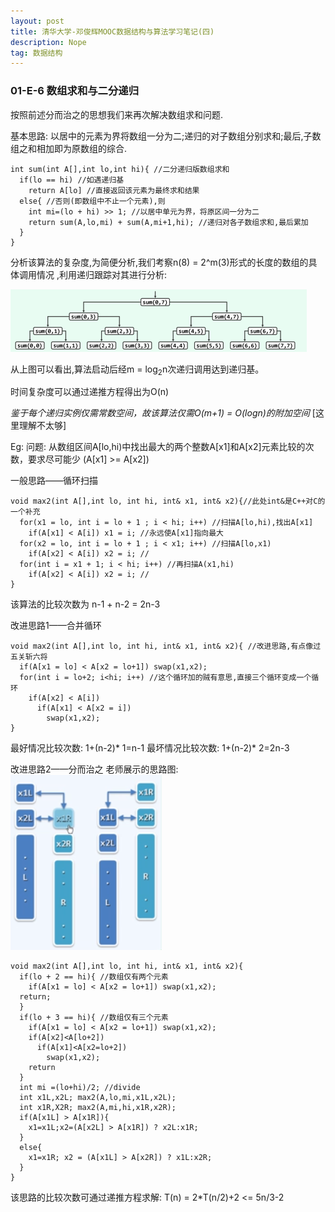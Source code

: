 ```yaml
---
layout: post
title: 清华大学-邓俊辉MOOC数据结构与算法学习笔记(四)
description: Nope
tag: 数据结构
---
```


### 01-E-6 数组求和与二分递归

按照前述分而治之的思想我们来再次解决数组求和问题.

基本思路: 以居中的元素为界将数组一分为二;递归的对子数组分别求和;最后,子数组之和相加即为原数组的综合.

```
int sum(int A[],int lo,int hi){ //二分递归版数组求和
  if(lo == hi) //如遇递归基
    return A[lo] //直接返回该元素为最终求和结果
  else{ //否则(即数组中不止一个元素),则
    int mi=(lo + hi) >> 1; //以居中单元为界，将原区间一分为二
    return sum(A,lo,mi) + sum(A,mi+1,hi); //递归对各子数组求和,最后累加
  }
}
```

分析该算法的复杂度,为简便分析,我们考察n(8) = 2^m(3)形式的长度的数组的具体调用情况
,利用递归跟踪对其进行分析:

![](/images/post_image/数组求和递归跟踪.png)

从上图可以看出,算法启动后经m = log<sub>2</sub>n次递归调用达到递归基。

时间复杂度可以通过递推方程得出为O(n)

*鉴于每个递归实例仅需常数空间，故该算法仅需O(m+1) = O(logn)的附加空间*
[这里理解不太够]

Eg:
问题: 从数组区间A[lo,hi)中找出最大的两个整数A[x1]和A[x2]元素比较的次数，要求尽可能少
(A[x1] >= A[x2])

一般思路——循环扫描
```
void max2(int A[],int lo, int hi, int& x1, int& x2){//此处int&是C++对C的一个补充
  for(x1 = lo, int i = lo + 1 ; i < hi; i++) //扫描A[lo,hi),找出A[x1]
    if(A[x1] < A[i]) x1 = i; //永远使A[x1]指向最大
  for(x2 = lo, int i = lo + 1 ; i < x1; i++) //扫描A[lo,x1)
    if(A[x2] < A[i]) x2 = i; //
  for(int i = x1 + 1; i < hi; i++) //再扫描A(x1,hi)
    if(A[x2] < A[i]) x2 = i; //
}
```
该算法的比较次数为 n-1 + n-2 = 2n-3

改进思路1——合并循环
```
void max2(int A[],int lo, int hi, int& x1, int& x2){ //改进思路,有点像过五关斩六将
  if(A[x1 = lo] < A[x2 = lo+1]) swap(x1,x2);
  for(int i = lo+2; i<hi; i++) //这个循环加的贼有意思,直接三个循环变成一个循环
    if(A[x2] < A[i])
      if(A[x1] < A[x2 = i])
        swap(x1,x2);
}
```
最好情况比较次数: 1+(n-2)* 1=n-1
最坏情况比较次数: 1+(n-2)* 2=2n-3

改进思路2——分而治之
老师展示的思路图:
![](/images/post_image/分而治之解最大次大.png)

```
void max2(int A[],int lo, int hi, int& x1, int& x2){
  if(lo + 2 == hi){ //数组仅有两个元素
    if(A[x1 = lo] < A[x2 = lo+1]) swap(x1,x2);
  return;
  }
  if(lo + 3 == hi){ //数组仅有三个元素
    if(A[x1 = lo] < A[x2 = lo+1]) swap(x1,x2);
    if(A[x2]<A[lo+2])
      if(A[x1]<A[x2=lo+2])
        swap(x1,x2);
    return
  }
  int mi =(lo+hi)/2; //divide
  int x1L,x2L; max2(A,lo,mi,x1L,x2L);
  int x1R,X2R; max2(A,mi,hi,x1R,x2R);
  if(A[x1L] > A[x1R]){
    x1=x1L;x2=(A[x2L] > A[x1R]) ? x2L:x1R;
  }
  else{
    x1=x1R; x2 = (A[x1L] > A[x2R]) ? x1L:x2R;
  }
}
```

该思路的比较次数可通过递推方程求解:
T(n) = 2*T(n/2)+2 <= 5n/3-2
